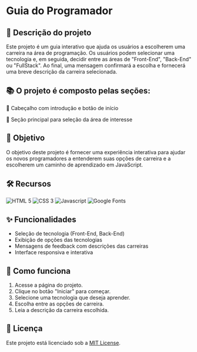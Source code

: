 # Guia do Programador

## 🚀 Descrição do projeto
Este projeto é um guia interativo que ajuda os usuários a escolherem uma carreira na área de programação. Os usuários podem selecionar uma tecnologia e, em seguida, decidir entre as áreas de "Front-End", "Back-End" ou "FullStack". Ao final, uma mensagem confirmará a escolha e fornecerá uma breve descrição da carreira selecionada.

## 📚 O projeto é composto pelas seções: 
🔸 Cabeçalho com introdução e botão de início

🔸 Seção principal para seleção da área de interesse

## 🎯 Objetivo
O objetivo deste projeto é fornecer uma experiência interativa para ajudar os novos programadores a entenderem suas opções de carreira e a escolherem um caminho de aprendizado em JavaScript.

## 🛠️ Recursos
![HTML 5](https://img.shields.io/badge/HTML5-333333?style=for-the-badge&logo=html5)
![CSS 3](https://img.shields.io/badge/CSS3-333333?style=for-the-badge&logo=css3&logoColor=1572B6)
![Javascript](https://img.shields.io/badge/Javascript-333333?style=for-the-badge&logo=javascript)
![Google Fonts](https://img.shields.io/badge/Google_Fonts-333333?style=for-the-badge&logo=googlefonts)

## ✨ Funcionalidades
- Seleção de tecnologia (Front-End, Back-End)
- Exibição de opções das tecnologias
- Mensagens de feedback com descrições das carreiras
- Interface responsiva e interativa

## 📝 Como funciona
1. Acesse a página do projeto.
2. Clique no botão "Iniciar" para começar.
3. Selecione uma tecnologia que deseja aprender.
4. Escolha entre as opções de carreira.
5. Leia a descrição da carreira escolhida.

## 📜 Licença
Este projeto está licenciado sob a [MIT License](https://github.com/fernandatollotti/estudos-de-javascript/new/main).
